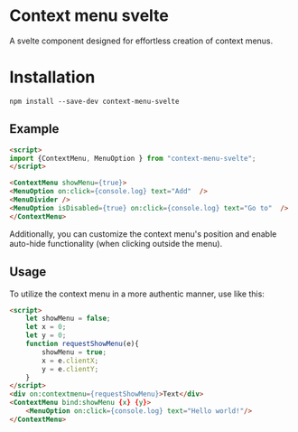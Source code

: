 #	Context menu svelte

A svelte component designed for effortless creation of context menus.

# Installation
`npm install --save-dev context-menu-svelte`

## Example
```html
<script>
import {ContextMenu, MenuOption } from "context-menu-svelte";
</script>

<ContextMenu showMenu={true}>
<MenuOption on:click={console.log} text="Add"  />
<MenuDivider />
<MenuOption isDisabled={true} on:click={console.log} text="Go to"  />
</ContextMenu>
```
Additionally, you can customize the context menu's position and enable auto-hide functionality (when clicking outside the menu).

## Usage

To utilize the context menu in a more authentic manner, use like this:
```html
<script>
	let showMenu = false;
	let x = 0;
	let y = 0;
	function requestShowMenu(e){
		showMenu = true;
		x = e.clientX;
		y = e.clientY;
	}
</script>
<div on:contextmenu={requestShowMenu}>Text</div>
<ContextMenu bind:showMenu {x} {y}>
	<MenuOption on:click={console.log} text="Hello world!"/>
</ContextMenu>
```